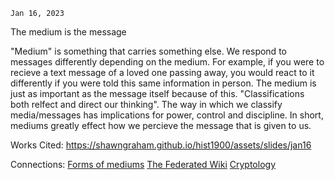 	Jan 16, 2023

The medium is the message

"Medium" is something that carries something else.
	We respond to messages differently depending on the medium. For example, if you were to recieve a text message of a loved one passing away, you would react to it differently if you were told this same information in person.
The medium is just as important as the message itself because of this. 
	"Classifications both relfect and direct our thinking". The way in which we classify media/messages has implications for power, control and discipline.
In short, mediums greatly effect how we percieve the message that is given to us.

Works Cited:
https://shawngraham.github.io/hist1900/assets/slides/jan16

Connections:
[Forms of mediums](Forms%20of%20mediums.md)
[The Federated Wiki](The%20Federated%20Wiki.md)
[Cryptology](Cryptology.md)

